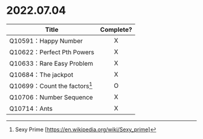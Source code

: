 # 2022.07.04

|Title|Complete?|
|---|:-:|
|Q10591：Happy Number|X|
|Q10622：Perfect Pth Powers|X|
|Q10633：Rare Easy Problem|X|
|Q10684：The jackpot|X|
|Q10699：Count the factors[^Sexy Prime]|O|
|Q10706：Number Sequence|X|
|Q10714：Ants|X|

[^Sexy Prime]: Sexy Prime [https://en.wikipedia.org/wiki/Sexy_prime]
